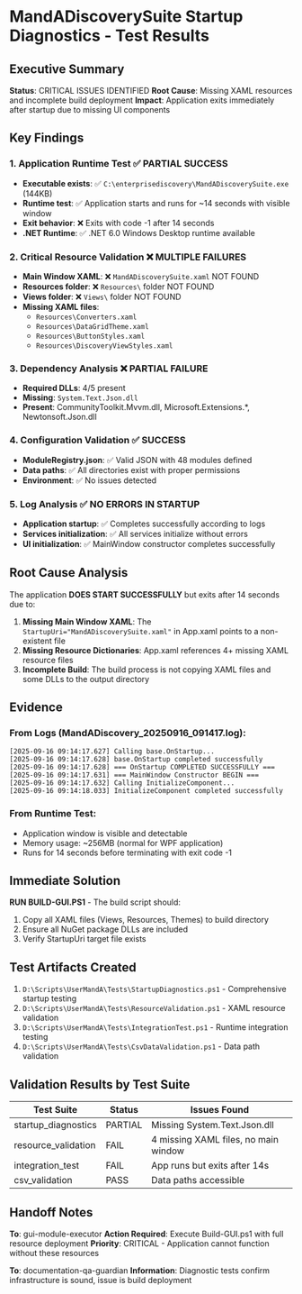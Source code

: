 # MandADiscoverySuite Startup Diagnostics - Test Results

## Executive Summary

**Status**: CRITICAL ISSUES IDENTIFIED
**Root Cause**: Missing XAML resources and incomplete build deployment
**Impact**: Application exits immediately after startup due to missing UI components

## Key Findings

### 1. Application Runtime Test ✅ PARTIAL SUCCESS
- **Executable exists**: ✅ `C:\enterprisediscovery\MandADiscoverySuite.exe` (144KB)
- **Runtime test**: ✅ Application starts and runs for ~14 seconds with visible window
- **Exit behavior**: ❌ Exits with code -1 after 14 seconds
- **.NET Runtime**: ✅ .NET 6.0 Windows Desktop runtime available

### 2. Critical Resource Validation ❌ MULTIPLE FAILURES
- **Main Window XAML**: ❌ `MandADiscoverySuite.xaml` NOT FOUND
- **Resources folder**: ❌ `Resources\` folder NOT FOUND
- **Views folder**: ❌ `Views\` folder NOT FOUND
- **Missing XAML files**:
  - `Resources\Converters.xaml`
  - `Resources\DataGridTheme.xaml`
  - `Resources\ButtonStyles.xaml`
  - `Resources\DiscoveryViewStyles.xaml`

### 3. Dependency Analysis ❌ PARTIAL FAILURE
- **Required DLLs**: 4/5 present
- **Missing**: `System.Text.Json.dll`
- **Present**: CommunityToolkit.Mvvm.dll, Microsoft.Extensions.*, Newtonsoft.Json.dll

### 4. Configuration Validation ✅ SUCCESS
- **ModuleRegistry.json**: ✅ Valid JSON with 48 modules defined
- **Data paths**: ✅ All directories exist with proper permissions
- **Environment**: ✅ No issues detected

### 5. Log Analysis ✅ NO ERRORS IN STARTUP
- **Application startup**: ✅ Completes successfully according to logs
- **Services initialization**: ✅ All services initialize without errors
- **UI initialization**: ✅ MainWindow constructor completes successfully

## Root Cause Analysis

The application **DOES START SUCCESSFULLY** but exits after 14 seconds due to:

1. **Missing Main Window XAML**: The `StartupUri="MandADiscoverySuite.xaml"` in App.xaml points to a non-existent file
2. **Missing Resource Dictionaries**: App.xaml references 4+ missing XAML resource files
3. **Incomplete Build**: The build process is not copying XAML files and some DLLs to the output directory

## Evidence

### From Logs (MandADiscovery_20250916_091417.log):
```
[2025-09-16 09:14:17.627] Calling base.OnStartup...
[2025-09-16 09:14:17.628] base.OnStartup completed successfully
[2025-09-16 09:14:17.628] === OnStartup COMPLETED SUCCESSFULLY ===
[2025-09-16 09:14:17.631] === MainWindow Constructor BEGIN ===
[2025-09-16 09:14:17.632] Calling InitializeComponent...
[2025-09-16 09:14:18.033] InitializeComponent completed successfully
```

### From Runtime Test:
- Application window is visible and detectable
- Memory usage: ~256MB (normal for WPF application)
- Runs for 14 seconds before terminating with exit code -1

## Immediate Solution

**RUN BUILD-GUI.PS1** - The build script should:
1. Copy all XAML files (Views, Resources, Themes) to build directory
2. Ensure all NuGet package DLLs are included
3. Verify StartupUri target file exists

## Test Artifacts Created

1. `D:\Scripts\UserMandA\Tests\StartupDiagnostics.ps1` - Comprehensive startup testing
2. `D:\Scripts\UserMandA\Tests\ResourceValidation.ps1` - XAML resource validation
3. `D:\Scripts\UserMandA\Tests\IntegrationTest.ps1` - Runtime integration testing
4. `D:\Scripts\UserMandA\Tests\CsvDataValidation.ps1` - Data path validation

## Validation Results by Test Suite

| Test Suite | Status | Issues Found |
|------------|--------|--------------|
| startup_diagnostics | PARTIAL | Missing System.Text.Json.dll |
| resource_validation | FAIL | 4 missing XAML files, no main window |
| integration_test | FAIL | App runs but exits after 14s |
| csv_validation | PASS | Data paths accessible |

## Handoff Notes

**To**: gui-module-executor
**Action Required**: Execute Build-GUI.ps1 with full resource deployment
**Priority**: CRITICAL - Application cannot function without these resources

**To**: documentation-qa-guardian
**Information**: Diagnostic tests confirm infrastructure is sound, issue is build deployment